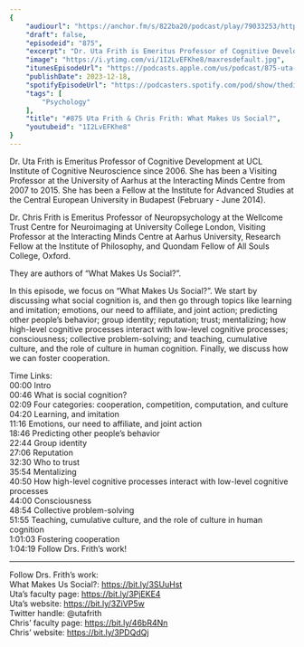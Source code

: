 ```yaml
---
{
	"audiourl": "https://anchor.fm/s/822ba20/podcast/play/79033253/https%3A%2F%2Fd3ctxlq1ktw2nl.cloudfront.net%2Fstaging%2F2023-10-23%2F3240db0a-8f5b-006f-8c8d-c102bd9a000f.m4a",
	"draft": false,
	"episodeid": "875",
	"excerpt": "Dr. Uta Frith is Emeritus Professor of Cognitive Development at UCL Institute of Cognitive Neuroscience since 2006. She has been a Visiting Professor at the University of Aarhus at the Interacting Minds Centre from 2007 to 2015. She has been a Fellow at the Institute for Advanced Studies at the Central European University in Budapest (February - June 2014).",
	"image": "https://i.ytimg.com/vi/1I2LvEFKhe8/maxresdefault.jpg",
	"itunesEpisodeUrl": "https://podcasts.apple.com/us/podcast/875-uta-frith-chris-frith-what-makes-us-social/id1451347236?i=1000638985571&uo=4",
	"publishDate": 2023-12-18,
	"spotifyEpisodeUrl": "https://podcasters.spotify.com/pod/show/thedissenter/episodes/875-Uta-Frith--Chris-Frith-What-Makes-Us-Social-e2cadf5",
	"tags": [
		"Psychology"
	],
	"title": "#875 Uta Frith & Chris Frith: What Makes Us Social?",
	"youtubeid": "1I2LvEFKhe8"
}
---
```

Dr. Uta Frith is Emeritus Professor of Cognitive Development at UCL Institute of Cognitive Neuroscience since 2006. She has been a Visiting Professor at the University of Aarhus at the Interacting Minds Centre from 2007 to 2015. She has been a Fellow at the Institute for Advanced Studies at the Central European University in Budapest (February - June 2014).

Dr. Chris Frith is Emeritus Professor of Neuropsychology at the Wellcome Trust Centre for Neuroimaging at University College London, Visiting Professor at the Interacting Minds Centre at Aarhus University, Research Fellow at the Institute of Philosophy, and Quondam Fellow of All Souls College, Oxford.

They are authors of “What Makes Us Social?”.

In this episode, we focus on “What Makes Us Social?”. We start by discussing what social cognition is, and then go through topics like learning and imitation; emotions, our need to affiliate, and joint action; predicting other people’s behavior; group identity; reputation; trust; mentalizing; how high-level cognitive processes interact with low-level cognitive processes; consciousness; collective problem-solving; and teaching, cumulative culture, and the role of culture in human cognition. Finally, we discuss how we can foster cooperation.

Time Links:  
<time>00:00</time> Intro  
<time>00:46</time> What is social cognition?  
<time>02:09</time> Four categories: cooperation, competition, computation, and culture  
<time>04:20</time> Learning, and imitation  
<time>11:16</time> Emotions, our need to affiliate, and joint action  
<time>18:46</time> Predicting other people’s behavior  
<time>22:44</time> Group identity  
<time>27:06</time> Reputation  
<time>32:30</time> Who to trust  
<time>35:54</time> Mentalizing  
<time>40:50</time> How high-level cognitive processes interact with low-level cognitive processes  
<time>44:00</time> Consciousness  
<time>48:54</time> Collective problem-solving  
<time>51:55</time> Teaching, cumulative culture, and the role of culture in human cognition  
<time>1:01:03</time> Fostering cooperation  
<time>1:04:19</time> Follow Drs. Frith’s work!

---

Follow Drs. Frith’s work:  
What Makes Us Social?: https://bit.ly/3SUuHst  
Uta’s faculty page: https://bit.ly/3PjEKE4  
Uta’s website: https://bit.ly/3ZiVP5w  
Twitter handle: @utafrith  
Chris’ faculty page: https://bit.ly/46bR4Nn  
Chris’ website: https://bit.ly/3PDQdQj

